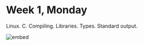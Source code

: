 # Week 1, Monday

Linux. C. Compiling. Libraries. Types. Standard output.

![embed](https://www.youtube.com/embed/YiiHNiSfmKI)
